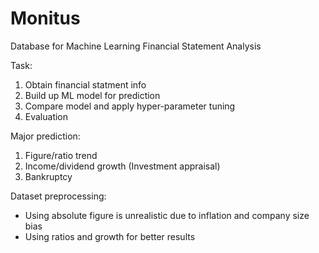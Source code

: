 # Monitus
Database for Machine Learning Financial Statement Analysis

Task:
1. Obtain financial statment info
2. Build up ML model for prediction
3. Compare model and apply hyper-parameter tuning
4. Evaluation

Major prediction:
1. Figure/ratio trend 
2. Income/dividend growth (Investment appraisal)
3. Bankruptcy


Dataset preprocessing:
- Using absolute figure is unrealistic due to inflation and company size bias
- Using ratios and growth for better results
